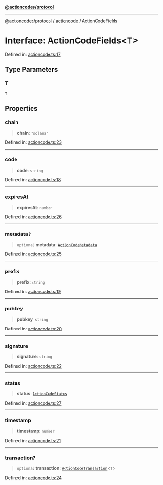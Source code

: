 [**@actioncodes/protocol**](../../README.md)

***

[@actioncodes/protocol](../../modules.md) / [actioncode](../README.md) / ActionCodeFields

# Interface: ActionCodeFields\<T\>

Defined in: [actioncode.ts:17](https://github.com/otaprotocol/actioncodes/blob/b4bc06f6d42b5f06660c6f068ac123b4cd9daff7/src/actioncode.ts#L17)

## Type Parameters

### T

`T`

## Properties

### chain

> **chain**: `"solana"`

Defined in: [actioncode.ts:23](https://github.com/otaprotocol/actioncodes/blob/b4bc06f6d42b5f06660c6f068ac123b4cd9daff7/src/actioncode.ts#L23)

***

### code

> **code**: `string`

Defined in: [actioncode.ts:18](https://github.com/otaprotocol/actioncodes/blob/b4bc06f6d42b5f06660c6f068ac123b4cd9daff7/src/actioncode.ts#L18)

***

### expiresAt

> **expiresAt**: `number`

Defined in: [actioncode.ts:26](https://github.com/otaprotocol/actioncodes/blob/b4bc06f6d42b5f06660c6f068ac123b4cd9daff7/src/actioncode.ts#L26)

***

### metadata?

> `optional` **metadata**: [`ActionCodeMetadata`](ActionCodeMetadata.md)

Defined in: [actioncode.ts:25](https://github.com/otaprotocol/actioncodes/blob/b4bc06f6d42b5f06660c6f068ac123b4cd9daff7/src/actioncode.ts#L25)

***

### prefix

> **prefix**: `string`

Defined in: [actioncode.ts:19](https://github.com/otaprotocol/actioncodes/blob/b4bc06f6d42b5f06660c6f068ac123b4cd9daff7/src/actioncode.ts#L19)

***

### pubkey

> **pubkey**: `string`

Defined in: [actioncode.ts:20](https://github.com/otaprotocol/actioncodes/blob/b4bc06f6d42b5f06660c6f068ac123b4cd9daff7/src/actioncode.ts#L20)

***

### signature

> **signature**: `string`

Defined in: [actioncode.ts:22](https://github.com/otaprotocol/actioncodes/blob/b4bc06f6d42b5f06660c6f068ac123b4cd9daff7/src/actioncode.ts#L22)

***

### status

> **status**: [`ActionCodeStatus`](../type-aliases/ActionCodeStatus.md)

Defined in: [actioncode.ts:27](https://github.com/otaprotocol/actioncodes/blob/b4bc06f6d42b5f06660c6f068ac123b4cd9daff7/src/actioncode.ts#L27)

***

### timestamp

> **timestamp**: `number`

Defined in: [actioncode.ts:21](https://github.com/otaprotocol/actioncodes/blob/b4bc06f6d42b5f06660c6f068ac123b4cd9daff7/src/actioncode.ts#L21)

***

### transaction?

> `optional` **transaction**: [`ActionCodeTransaction`](ActionCodeTransaction.md)\<`T`\>

Defined in: [actioncode.ts:24](https://github.com/otaprotocol/actioncodes/blob/b4bc06f6d42b5f06660c6f068ac123b4cd9daff7/src/actioncode.ts#L24)
